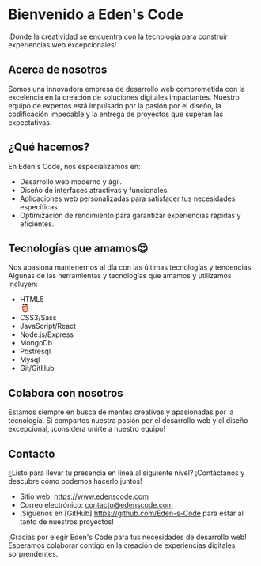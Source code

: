# Bienvenido a Eden's Code

¡Donde la creatividad se encuentra con la tecnología para construir experiencias web excepcionales!

## Acerca de nosotros

Somos una innovadora empresa de desarrollo web comprometida con la excelencia en la creación de soluciones digitales impactantes. Nuestro equipo de expertos está impulsado por la pasión por el diseño, la codificación impecable y la entrega de proyectos que superan las expectativas.

## ¿Qué hacemos?

En Eden's Code, nos especializamos en:

- Desarrollo web moderno y ágil.
- Diseño de interfaces atractivas y funcionales.
- Aplicaciones web personalizadas para satisfacer tus necesidades específicas.
- Optimización de rendimiento para garantizar experiencias rápidas y eficientes.

## Tecnologías que amamos😍

Nos apasiona mantenernos al día con las últimas tecnologías y tendencias. Algunas de las herramientas y tecnologías que amamos y utilizamos incluyen:

- HTML5 <img src="html.png" width=20 height=20 style="display:flex">
- CSS3/Sass
- JavaScript/React
- Node.js/Express
- MongoDb
- Postresql
- Mysql
- Git/GitHub

## Colabora con nosotros

Estamos siempre en busca de mentes creativas y apasionadas por la tecnología. Si compartes nuestra pasión por el desarrollo web y el diseño excepcional, ¡considera unirte a nuestro equipo!

## Contacto

¿Listo para llevar tu presencia en línea al siguiente nivel? ¡Contáctanos y descubre cómo podemos hacerlo juntos!

- Sitio web: https://www.edenscode.com
- Correo electrónico: contacto@edenscode.com
- ¡Síguenos en [GitHub] https://github.com/Eden-s-Code para estar al tanto de nuestros proyectos!

¡Gracias por elegir Eden's Code para tus necesidades de desarrollo web! Esperamos colaborar contigo en la creación de experiencias digitales sorprendentes.
